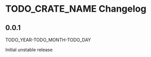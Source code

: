 # TODO_CRATE_NAME Changelog

<!-- markdownlint-disable no-trailing-punctuation -->

## 0.0.1

TODO_YEAR-TODO_MONTH-TODO_DAY

Initial unstable release
